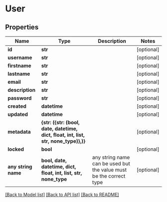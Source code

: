 # User


## Properties
Name | Type | Description | Notes
------------ | ------------- | ------------- | -------------
**id** | **str** |  | [optional] 
**username** | **str** |  | [optional] 
**firstname** | **str** |  | [optional] 
**lastname** | **str** |  | [optional] 
**email** | **str** |  | [optional] 
**description** | **str** |  | [optional] 
**password** | **str** |  | [optional] 
**created** | **datetime** |  | [optional] 
**updated** | **datetime** |  | [optional] 
**metadata** | **{str: ({str: (bool, date, datetime, dict, float, int, list, str, none_type)},)}** |  | [optional] 
**locked** | **bool** |  | [optional] 
**any string name** | **bool, date, datetime, dict, float, int, list, str, none_type** | any string name can be used but the value must be the correct type | [optional]

[[Back to Model list]](../README.md#documentation-for-models) [[Back to API list]](../README.md#documentation-for-api-endpoints) [[Back to README]](../README.md)


